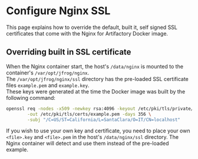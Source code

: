 # Configure Nginx SSL
This page explains how to override the default, built it, self signed SSL certificates that come with the 
Nginx for Artifactory Docker image.

## Overriding built in SSL certificate
When the Nginx container start, the host's `/data/nginx` is mounted to the container's `/var/opt/jfrog/nginx`.  
The `/var/opt/jfrog/nginx/ssl` directory has the pre-loaded SSL certificate files `example.pem` and `example.key`.  
These keys were generated at the time the Docker image was built by the following command:  
```bash
openssl req -nodes -x509 -newkey rsa:4096 -keyout /etc/pki/tls/private/example.key \
        -out /etc/pki/tls/certs/example.pem -days 356 \
        -subj "/C=US/ST=California/L=SantaClara/O=IT/CN=localhost"
```
If you wish to use your own key and certificate, you need to place your own `<file>.key` and `<file>.pem` in the host's 
`/data/nginx/ssl` directory. The Nginx container will detect and use them instead of the pre-loaded example.
